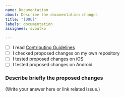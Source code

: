 ```yaml
---
name: Documentation
about: Describe the documentation changes
title: "[DOC]"
labels: documentation
assignees: svbutko

---
```

- [ ] I read [Contributing Guidelines](./CONTRIBUTING.md)
- [ ] I checked proposed changes on my own repository
- [ ] I tested proposed changes on iOS
- [ ] I tested proposed changes on Android

### Describe briefly the proposed changes
(Write your answer here or link related issue.)

